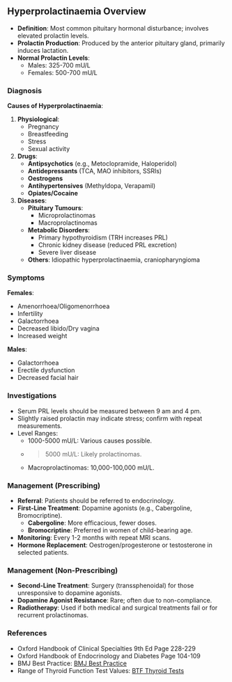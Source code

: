 Hyperprolactinaemia Overview
-------------------------------

- **Definition**: Most common pituitary hormonal disturbance; involves elevated prolactin levels.
- **Prolactin Production**: Produced by the anterior pituitary gland, primarily induces lactation.
- **Normal Prolactin Levels**:
  - Males: 325-700 mU/L
  - Females: 500-700 mU/L

### Diagnosis

**Causes of Hyperprolactinaemia**:
1. **Physiological**:
   - Pregnancy
   - Breastfeeding
   - Stress
   - Sexual activity
2. **Drugs**:
   - **Antipsychotics** (e.g., Metoclopramide, Haloperidol)
   - **Antidepressants** (TCA, MAO inhibitors, SSRIs)
   - **Oestrogens**
   - **Antihypertensives** (Methyldopa, Verapamil)
   - **Opiates/Cocaine**
3. **Diseases**:
   - **Pituitary Tumours**: 
     - Microprolactinomas
     - Macroprolactinomas
   - **Metabolic Disorders**: 
     - Primary hypothyroidism (TRH increases PRL)
     - Chronic kidney disease (reduced PRL excretion)
     - Severe liver disease
   - **Others**: Idiopathic hyperprolactinaemia, craniopharyngioma

### Symptoms

**Females**:
- Amenorrhoea/Oligomenorrhoea
- Infertility
- Galactorrhoea
- Decreased libido/Dry vagina
- Increased weight

**Males**:
- Galactorrhoea
- Erectile dysfunction
- Decreased facial hair

### Investigations

- Serum PRL levels should be measured between 9 am and 4 pm.
- Slightly raised prolactin may indicate stress; confirm with repeat measurements.
- Level Ranges:
  - 1000-5000 mU/L: Various causes possible.
  - >5000 mU/L: Likely prolactinomas.
  - Macroprolactinomas: 10,000-100,000 mU/L.

### Management (Prescribing)

- **Referral**: Patients should be referred to endocrinology.
- **First-Line Treatment**: Dopamine agonists (e.g., Cabergoline, Bromocriptine).
  - **Cabergoline**: More efficacious, fewer doses.
  - **Bromocriptine**: Preferred in women of child-bearing age.
- **Monitoring**: Every 1-2 months with repeat MRI scans.
- **Hormone Replacement**: Oestrogen/progesterone or testosterone in selected patients.

### Management (Non-Prescribing)

- **Second-Line Treatment**: Surgery (transsphenoidal) for those unresponsive to dopamine agonists.
- **Dopamine Agonist Resistance**: Rare; often due to non-compliance.
- **Radiotherapy**: Used if both medical and surgical treatments fail or for recurrent prolactinomas.

### References

- Oxford Handbook of Clinical Specialties 9th Ed Page 228-229
- Oxford Handbook of Endocrinology and Diabetes Page 104-109
- BMJ Best Practice: [BMJ Best Practice](https://bestpractice.bmj.com/topics/en-gb/538)
- Range of Thyroid Function Test Values: [BTF Thyroid Tests](https://www.btf-thyroid.org/thyroid-function-tests)